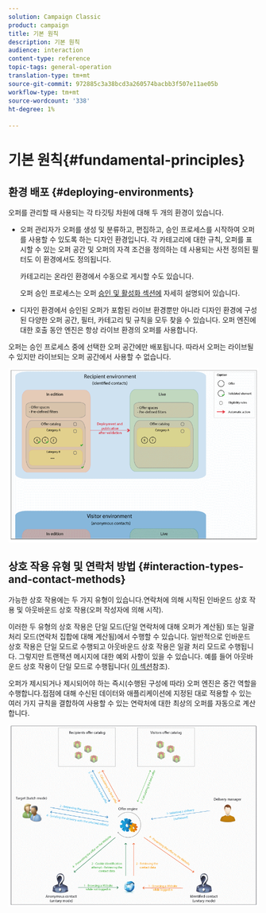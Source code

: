 ```yaml
---
solution: Campaign Classic
product: campaign
title: 기본 원칙
description: 기본 원칙
audience: interaction
content-type: reference
topic-tags: general-operation
translation-type: tm+mt
source-git-commit: 972885c3a38bcd3a260574bacbb3f507e11ae05b
workflow-type: tm+mt
source-wordcount: '338'
ht-degree: 1%

---
```



# 기본 원칙{#fundamental-principles}

## 환경 배포 {#deploying-environments}

오퍼를 관리할 때 사용되는 각 타깃팅 차원에 대해 두 개의 환경이 있습니다.

* 오퍼 관리자가 오퍼를 생성 및 분류하고, 편집하고, 승인 프로세스를 시작하여 오퍼를 사용할 수 있도록 하는 디자인 환경입니다. 각 카테고리에 대한 규칙, 오퍼를 표시할 수 있는 오퍼 공간 및 오퍼의 자격 조건을 정의하는 데 사용되는 사전 정의된 필터도 이 환경에서도 정의됩니다.

   카테고리는 온라인 환경에서 수동으로 게시할 수도 있습니다.

   오퍼 승인 프로세스는 오퍼 [승인 및 활성화 섹션에](../../interaction/using/approving-and-activating-an-offer.md) 자세히 설명되어 있습니다.

* 디자인 환경에서 승인된 오퍼가 포함된 라이브 환경뿐만 아니라 디자인 환경에 구성된 다양한 오퍼 공간, 필터, 카테고리 및 규칙을 모두 찾을 수 있습니다. 오퍼 엔진에 대한 호출 동안 엔진은 항상 라이브 환경의 오퍼를 사용합니다.

오퍼는 승인 프로세스 중에 선택한 오퍼 공간에만 배포됩니다. 따라서 오퍼는 라이브될 수 있지만 라이브되는 오퍼 공간에서 사용할 수 없습니다.

![](assets/architecture_interaction1.png)

## 상호 작용 유형 및 연락처 방법 {#interaction-types-and-contact-methods}

가능한 상호 작용에는 두 가지 유형이 있습니다.연락처에 의해 시작된 인바운드 상호 작용 및 아웃바운드 상호 작용(오퍼 작성자에 의해 시작).

이러한 두 유형의 상호 작용은 단일 모드(단일 연락처에 대해 오퍼가 계산됨) 또는 일괄 처리 모드(연락처 집합에 대해 계산됨)에서 수행할 수 있습니다. 일반적으로 인바운드 상호 작용은 단일 모드로 수행되고 아웃바운드 상호 작용은 일괄 처리 모드로 수행됩니다. 그렇지만 트랜잭션 메시지에 대한 예외 사항이 있을 수 있습니다. 예를 들어 아웃바운드 상호 작용이 단일 모드로 수행됩니다( [이 섹션](../../message-center/using/about-transactional-messaging.md)참조).

오퍼가 제시되거나 제시되어야 하는 즉시(수행된 구성에 따라) 오퍼 엔진은 중간 역할을 수행합니다.접점에 대해 수신된 데이터와 애플리케이션에 지정된 대로 적용할 수 있는 여러 가지 규칙을 결합하여 사용할 수 있는 연락처에 대한 최상의 오퍼를 자동으로 계산합니다.

![](assets/architecture_interaction2.png)

